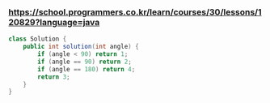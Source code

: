 ### https://school.programmers.co.kr/learn/courses/30/lessons/120829?language=java

```java
class Solution {
    public int solution(int angle) {
        if (angle < 90) return 1;
        if (angle == 90) return 2;
        if (angle == 180) return 4;
        return 3;
    }
}
```